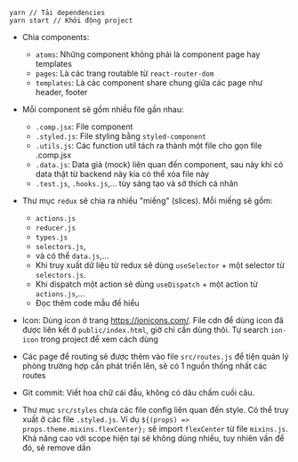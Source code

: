 ```
yarn // Tải dependencies
yarn start // Khởi động project
```
- Chia components:
  - `atoms`: Những component không phải là component page hay templates
  - `pages`: Là các trang routable từ `react-router-dom`
  - `templates`: Là các component share chung giữa các page như header, footer
- Mỗi component sẽ gồm nhiều file gần nhau:
  - `.comp.jsx`: File component
  - `.styled.js`: File styling bằng `styled-component`
  - `.utils.js`: Các function util tách ra thành một file cho gọn file .comp.jsx
  - `.data.js`: Data giả (mock) liên quan đến component, sau này khi có data thật từ backend này kia có thể xóa file này
  - `.test.js`, `.hooks.js`,... tùy sáng tạo và sở thích cá nhân

- Thư mục `redux` sẽ chia ra nhiều "miếng" (slices). Mỗi miếng sẽ gồm: 
  - `actions.js`
  - `reducer.js`
  - `types.js`
  - `selectors.js`,
  - và có thể `data.js`,... 
  - Khi truy xuất dữ liệu từ redux sẽ dùng `useSelector` + một selector từ `selectors.js`. 
  - Khi dispatch một action sẽ dùng `useDispatch` + một action từ `actions.js`,...
  - Đọc thêm code mẫu để hiểu

- Icon: Dùng icon ở trang https://ionicons.com/. File cdn để dùng icon đã được liên kết ở `public/index.html`, giờ chỉ cần dùng thôi. Tự search `ion-icon` trong project để xem cách dùng

- Các page để routing sẽ được thêm vào file `src/routes.js` để tiện quản lý phòng trường hợp cần phát triển lên, sẽ có 1 nguồn thống nhất các routes

- Git commit: Viết hoa chữ cái đầu, không có dâu chấm cuối câu.

- Thư mục `src/styles` chưa các file config liên quan đến style. Có thể truy xuất ở các file `.styled.js`. Ví dụ `${(props) => props.theme.mixins.flexCenter};` sẽ import `flexCenter` từ file `mixins.js`. Khả năng cao với scope hiện tại sẽ không dùng nhiều, tuy nhiên vấn để đó, sẽ remove dần